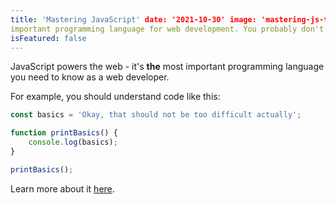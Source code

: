 ```yaml
---
title: 'Mastering JavaScript' date: '2021-10-30' image: 'mastering-js-thumb.png' excerpt: "JavaScript is the most
important programming language for web development. You probably don't know it well enough!"
isFeatured: false
---
```


JavaScript powers the web - it's **the** most important programming language you need to know as a web developer.

For example, you should understand code like this:

```javascript
const basics = 'Okay, that should not be too difficult actually';

function printBasics() {
	console.log(basics);
}

printBasics();
```

Learn more about it [here](https://academind.com).
